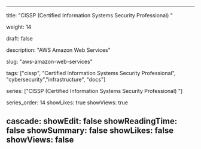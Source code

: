 ---

title: "CISSP (Certified Information Systems Security Professional) "

weight: 14

draft: false

description: "AWS Amazon Web Services"

slug: "aws-amazon-web-services"

tags: ["cissp", "Certified Information Systems Security Professional", "cybersecurity","infrastructure", "docs"]

series: ["CISSP (Certified Information Systems Security Professional) "]

series_order: 14
showLikes: true
showViews: true

cascade:
  showEdit: false
  showReadingTime: false
  showSummary: false
  showLikes: false
  showViews: false
---